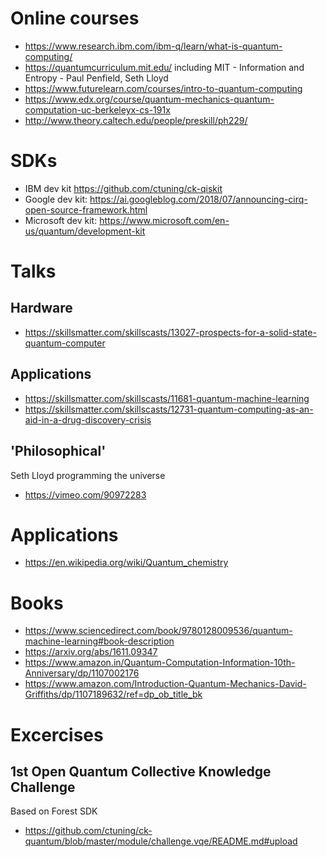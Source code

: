 # Online courses

* https://www.research.ibm.com/ibm-q/learn/what-is-quantum-computing/
* https://quantumcurriculum.mit.edu/
including MIT - Information and Entropy - Paul Penfield, Seth Lloyd
* https://www.futurelearn.com/courses/intro-to-quantum-computing
* https://www.edx.org/course/quantum-mechanics-quantum-computation-uc-berkeleyx-cs-191x
* http://www.theory.caltech.edu/people/preskill/ph229/

# SDKs
* IBM dev kit https://github.com/ctuning/ck-qiskit
* Google dev kit: https://ai.googleblog.com/2018/07/announcing-cirq-open-source-framework.html
* Microsoft dev kit: https://www.microsoft.com/en-us/quantum/development-kit
# Talks

## Hardware
* https://skillsmatter.com/skillscasts/13027-prospects-for-a-solid-state-quantum-computer

## Applications
* https://skillsmatter.com/skillscasts/11681-quantum-machine-learning
* https://skillsmatter.com/skillscasts/12731-quantum-computing-as-an-aid-in-a-drug-discovery-crisis

## 'Philosophical'

Seth Lloyd programming the universe
* https://vimeo.com/90972283

 
# Applications
* https://en.wikipedia.org/wiki/Quantum_chemistry

# Books
* https://www.sciencedirect.com/book/9780128009536/quantum-machine-learning#book-description
* https://arxiv.org/abs/1611.09347
* https://www.amazon.in/Quantum-Computation-Information-10th-Anniversary/dp/1107002176
* https://www.amazon.com/Introduction-Quantum-Mechanics-David-Griffiths/dp/1107189632/ref=dp_ob_title_bk

# Excercises
## 1st Open Quantum Collective Knowledge Challenge
Based on Forest SDK
* https://github.com/ctuning/ck-quantum/blob/master/module/challenge.vqe/README.md#upload
